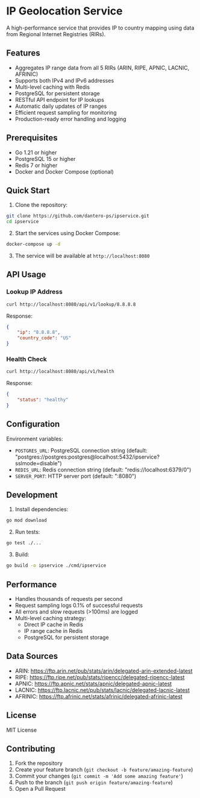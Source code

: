 # IP Geolocation Service

A high-performance service that provides IP to country mapping using data from Regional Internet Registries (RIRs).

## Features

- Aggregates IP range data from all 5 RIRs (ARIN, RIPE, APNIC, LACNIC, AFRINIC)
- Supports both IPv4 and IPv6 addresses
- Multi-level caching with Redis
- PostgreSQL for persistent storage
- RESTful API endpoint for IP lookups
- Automatic daily updates of IP ranges
- Efficient request sampling for monitoring
- Production-ready error handling and logging

## Prerequisites

- Go 1.21 or higher
- PostgreSQL 15 or higher
- Redis 7 or higher
- Docker and Docker Compose (optional)

## Quick Start

1. Clone the repository:
```bash
git clone https://github.com/dantero-ps/ipservice.git
cd ipservice
```

2. Start the services using Docker Compose:
```bash
docker-compose up -d
```

3. The service will be available at `http://localhost:8080`

## API Usage

### Lookup IP Address

```bash
curl http://localhost:8080/api/v1/lookup/8.8.8.8
```

Response:
```json
{
    "ip": "8.8.8.8",
    "country_code": "US"
}
```

### Health Check

```bash
curl http://localhost:8080/api/v1/health
```

Response:
```json
{
    "status": "healthy"
}
```

## Configuration

Environment variables:
- `POSTGRES_URL`: PostgreSQL connection string (default: "postgres://postgres:postgres@localhost:5432/ipservice?sslmode=disable")
- `REDIS_URL`: Redis connection string (default: "redis://localhost:6379/0")
- `SERVER_PORT`: HTTP server port (default: ":8080")

## Development

1. Install dependencies:
```bash
go mod download
```

2. Run tests:
```bash
go test ./...
```

3. Build:
```bash
go build -o ipservice ./cmd/ipservice
```

## Performance

- Handles thousands of requests per second
- Request sampling logs 0.1% of successful requests
- All errors and slow requests (>100ms) are logged
- Multi-level caching strategy:
  - Direct IP cache in Redis
  - IP range cache in Redis
  - PostgreSQL for persistent storage

## Data Sources

- ARIN: https://ftp.arin.net/pub/stats/arin/delegated-arin-extended-latest
- RIPE: https://ftp.ripe.net/pub/stats/ripencc/delegated-ripencc-latest
- APNIC: https://ftp.apnic.net/stats/apnic/delegated-apnic-latest
- LACNIC: https://ftp.lacnic.net/pub/stats/lacnic/delegated-lacnic-latest
- AFRINIC: https://ftp.afrinic.net/stats/afrinic/delegated-afrinic-latest

## License

MIT License

## Contributing

1. Fork the repository
2. Create your feature branch (`git checkout -b feature/amazing-feature`)
3. Commit your changes (`git commit -m 'Add some amazing feature'`)
4. Push to the branch (`git push origin feature/amazing-feature`)
5. Open a Pull Request
